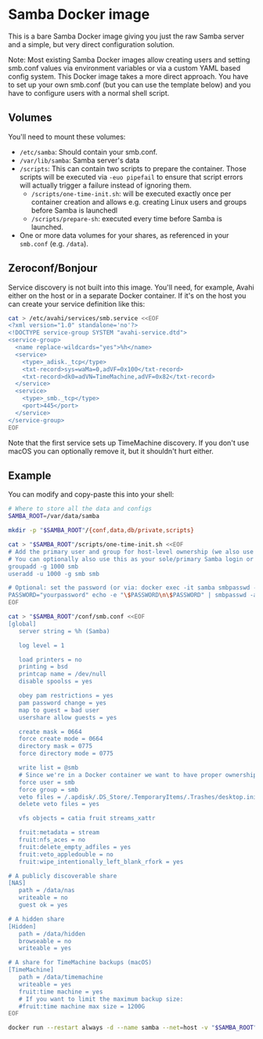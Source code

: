 # Samba Docker image

This is a bare Samba Docker image giving you just the raw Samba server and a simple, but very direct configuration solution.

Note: Most existing Samba Docker images allow creating users and setting smb.conf values via environment variables or via a custom YAML based config system. This Docker image takes a more direct approach. You have to set up your own smb.conf (but you can use the template below) and you have to configure users with a normal shell script.

## Volumes

You'll need to mount these volumes:

* `/etc/samba`: Should contain your smb.conf.
* `/var/lib/samba`: Samba server's data
* `/scripts`: This can contain two scripts to prepare the container. Those scripts will be executed via `-euo pipefail` to ensure that script errors will actually trigger a failure instead of ignoring them.
  * `/scripts/one-time-init.sh`: will be executed exactly once per container creation and allows e.g. creating Linux users and groups before Samba is launchedl
  * `/scripts/prepare-sh`: executed every time before Samba is launched.
* One or more data volumes for your shares, as referenced in your `smb.conf` (e.g. `/data`).

## Zeroconf/Bonjour

Service discovery is not built into this image. You'll need, for example, Avahi either on the host or in a separate Docker container. If it's on the host you can create your service definition like this:

```sh
cat > /etc/avahi/services/smb.service <<EOF
<?xml version="1.0" standalone='no'?>
<!DOCTYPE service-group SYSTEM "avahi-service.dtd">
<service-group>
  <name replace-wildcards="yes">%h</name>
  <service>
    <type>_adisk._tcp</type>
    <txt-record>sys=waMa=0,adVF=0x100</txt-record>
    <txt-record>dk0=adVN=TimeMachine,adVF=0x82</txt-record>
  </service>
  <service>
    <type>_smb._tcp</type>
    <port>445</port>
  </service>
</service-group>
EOF
```

Note that the first service sets up TimeMachine discovery. If you don't use macOS you can optionally remove it, but it shouldn't hurt either.

## Example

You can modify and copy-paste this into your shell:

```sh
# Where to store all the data and configs
SAMBA_ROOT=/var/data/samba

mkdir -p "$SAMBA_ROOT"/{conf,data,db/private,scripts}

cat > "$SAMBA_ROOT"/scripts/one-time-init.sh <<EOF
# Add the primary user and group for host-level ownership (we also use force user in smb.conf).
# You can optionally also use this as your sole/primary Samba login or add more users.
groupadd -g 1000 smb
useradd -u 1000 -g smb smb

# Optional: set the password (or via: docker exec -it samba smbpasswd -a smb)
PASSWORD="yourpassword" echo -e "\$PASSWORD\n\$PASSWORD" | smbpasswd -a -s smb
EOF

cat > "$SAMBA_ROOT"/conf/smb.conf <<EOF
[global]
   server string = %h (Samba)

   log level = 1

   load printers = no
   printing = bsd
   printcap name = /dev/null
   disable spoolss = yes

   obey pam restrictions = yes
   pam password change = yes
   map to guest = bad user
   usershare allow guests = yes

   create mask = 0664
   force create mode = 0664
   directory mask = 0775
   force directory mode = 0775

   write list = @smb
   # Since we're in a Docker container we want to have proper ownership on the host
   force user = smb
   force group = smb
   veto files = /.apdisk/.DS_Store/.TemporaryItems/.Trashes/desktop.ini/ehthumbs.db/Network Trash Folder/Temporary Items/Thumbs.db/
   delete veto files = yes

   vfs objects = catia fruit streams_xattr

   fruit:metadata = stream
   fruit:nfs_aces = no
   fruit:delete_empty_adfiles = yes
   fruit:veto_appledouble = no
   fruit:wipe_intentionally_left_blank_rfork = yes

# A publicly discoverable share
[NAS]
   path = /data/nas
   writeable = no
   guest ok = yes

# A hidden share
[Hidden]
   path = /data/hidden
   browseable = no
   writeable = yes

# A share for TimeMachine backups (macOS)
[TimeMachine]
   path = /data/timemachine
   writeable = yes
   fruit:time machine = yes
   # If you want to limit the maximum backup size:
   #fruit:time machine max size = 1200G
EOF

docker run --restart always -d --name samba --net=host -v "$SAMBA_ROOT"/data/:/data/ -v "$SAMBA_ROOT"/db:/var/lib/samba -v "$SAMBA_ROOT"/conf:/etc/samba -v "$SAMBA_ROOT"/scripts:/scripts ghcr.io/ensody/samba
```
